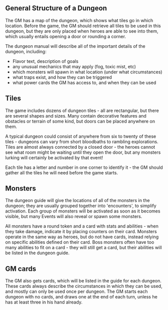 ## General Structure of a Dungeon

The GM has a map of the dungeon, which shows what tiles go in which location.
Before the game, the GM should retrieve all tiles to be used in this dungeon,
but they are only placed when heroes are able to see into them, which usually
entails opening a door or rounding a corner.

The dungeon manual will describe all of the important details of the dungeon,
including:

* Flavor text, description of goals
* any unusual mechanics that may apply (fog, toxic mist, etc)
* which monsters will spawn in what location (under what circumstances)
* what traps exist, and how they can be triggered
* what power cards the GM has access to, and when they can be used

## Tiles

The game includes dozens of dungeon tiles - all are rectangular, but there
are several shapes and sizes. Many contain decorative features and obstacles
or terrain of some kind, but doors can be placed anywhere on them.

A typical dungeon could consist of anywhere from six to twenty of these
tiles - dungeons can vary from short bloodbaths to rambling explorations.
Tiles are almost always connected by a closed door - the heroes cannot see
what room might be waiting until they open the door, but any monsters lurking
will certainly be activated by that event!

Each tile has a letter and number in one corner to identify it - the GM should
gather all the tiles he will need before the game starts.

## Monsters

The dungeon guide will give the locations of all of the monsters in the dungeon;
they are usually grouped together into 'encounters', to simplify activation.
Each group of monsters will be activated as soon as it becomes visible, but many
Events will also reveal or spawn some monsters.

All monsters have a round token and a card with stats and abilities - when they
take damage, indicate it by placing counters on their card. Monsters operate
in the same way as heroes, but do not have cards, instead relying on specific
abilities defined on their card. Boss monsters often have too many abilities to
fit on a card - they will still get a card, but their abilities will be listed
in the dungeon guide.

## GM cards

The GM also gets cards, which will be listed in the guide for each dungeon.
These cards always describe the circumstances in which they can be used, and
mostly can only be used once per dungeon. The GM starts each dungeon with no
cards, and draws one at the end of each turn, unless he has at least three in
his hand already.




